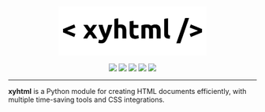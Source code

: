 <p align="center">
    <img height="100" src="https://github.com/xyLotus/xyhtml/raw/main/github/xyhtml.png">
</p>

<!-- Stickers -->

<p align="center">
    <img src="https://img.shields.io/badge/Python-≥ 3.7-4477ff?style=flat-square">
    <img src="https://img.shields.io/badge/Version-0.1-dd00ff?style=flat-square">
    <img src="https://img.shields.io/github/last-commit/xyLotus/xyhtml?label=Last%20commit&style=flat-square">
    <img src="https://img.shields.io/tokei/lines/github/xyLotus/xyhtml?label=Total%20lines&style=flat-square">
    <img src="https://img.shields.io/github/issues/xyLotus/xyhtml?label=Issues&style=flat-square">
</p>
<hr>
<!-- Main content -->

**xyhtml** is a Python module for creating HTML documents efficiently, with multiple time-saving tools
and CSS integrations.
